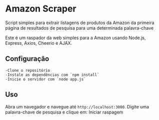 # Amazon Scraper

Script simples para extrair listagens de produtos da Amazon da primeira página de resultados de pesquisa para uma determinada palavra-chave

Este é um raspador da web simples para a Amazon usando Node.js, Express, Axios, Cheerio e AJAX.

## Configuração

    -Clone o repositório
    -Instale as dependências com `npm install`
    -Inicie o servidor com `node app.js`

## Uso

Abra um navegador e navegue até `http://localhost:3000`. Digite uma palavra-chave de pesquisa e clique em: Iniciar raspagem